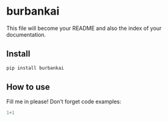 # burbankai


<!-- WARNING: THIS FILE WAS AUTOGENERATED! DO NOT EDIT! -->

This file will become your README and also the index of your
documentation.

## Install

``` sh
pip install burbankai
```

## How to use

Fill me in please! Don’t forget code examples:

``` python
1+1
```
